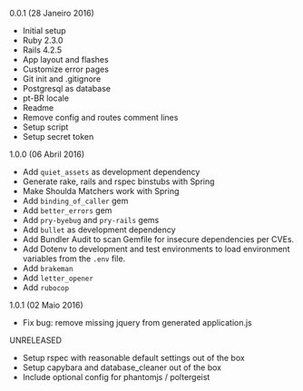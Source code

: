 0.0.1 (28 Janeiro 2016)

* Initial setup
* Ruby 2.3.0
* Rails 4.2.5
* App layout and flashes
* Customize error pages
* Git init and .gitignore
* Postgresql as database
* pt-BR locale
* Readme
* Remove config and routes comment lines
* Setup script
* Setup secret token

1.0.0 (06 Abril 2016)

* Add `quiet_assets` as development dependency
* Generate rake, rails and rspec binstubs with Spring
* Make Shoulda Matchers work with Spring
* Add `binding_of_caller` gem
* Add `better_errors` gem
* Add `pry-byebug` and `pry-rails` gems
* Add `bullet` as development dependency
* Add Bundler Audit to scan Gemfile for insecure dependencies per CVEs.
* Add Dotenv to development and test environments to load environment variables from the `.env` file.
* Add `brakeman`
* Add `letter_opener`
* Add `rubocop`

1.0.1 (02 Maio 2016)

* Fix bug: remove missing jquery from generated application.js

UNRELEASED

* Setup rspec with reasonable default settings out of the box
* Setup capybara and database\_cleaner out of the box
* Include optional config for phantomjs / poltergeist
